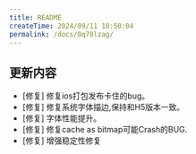```yaml
---
title: README
createTime: 2024/09/11 10:50:04
permalink: /docs/0q70lzag/
---
```

## 更新内容

* [修复] 修复ios打包发布卡住的bug。
* [修复] 修复系统字体描边,保持和H5版本一致。
* [修复] 字体性能提升。
* [修复] 修复cache as bitmap可能Crash的BUG.
* [修复] 增强稳定性修复